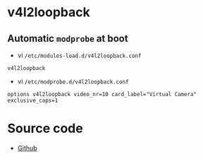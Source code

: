 # v4l2loopback

## Automatic `modprobe` at boot

- vi `/etc/modules-load.d/v4l2loopback.conf`

```
v4l2loopback
```

- vi `/etc/modprobe.d/v4l2loopback.conf`

```
options v4l2loopback video_nr=10 card_label="Virtual Camera" exclusive_caps=1
```

# Source code

- [Github](https://github.com/umlaeute/v4l2loopback)

